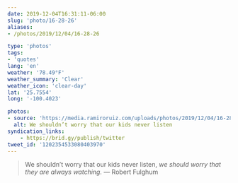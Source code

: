 ```yaml
---
date: 2019-12-04T16:31:11-06:00
slug: 'photo/16-28-26'
aliases:
- /photos/2019/12/04/16-28-26

type: 'photos'
tags:
- 'quotes'
lang: 'en'
weather: '78.49°F'
weather_summary: 'Clear'
weather_icon: 'clear-day'
lat: '25.7554'
long: '-100.4023'

photos:
- source: 'https://media.ramiroruiz.com/uploads/photos/2019/12/04/16-28-26/we-shouldn-t-worry-that-our-kids-never-listen.png'
  alt: We shouldn’t worry that our kids never listen
syndication_links:
    - https://brid.gy/publish/twitter
tweet_id: '1202354533080403970'
---
```

> We shouldn’t worry that our kids never listen, *we should worry that they are always watching.*
— Robert Fulghum

